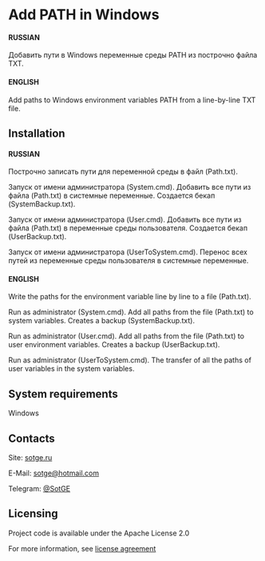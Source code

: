 # Add PATH in Windows

#### RUSSIAN
Добавить пути в Windows переменные среды PATH из построчно файла TXT.

#### ENGLISH
Add paths to Windows environment variables PATH from a line-by-line TXT file.

## Installation

#### RUSSIAN
Построчно записать пути для переменной среды в файл (Path.txt).

Запуск от имени администратора (System.cmd).
Добавить все пути из файла (Path.txt) в системные переменные.
Создается бекап (SystemBackup.txt).

Запуск от имени администратора (User.cmd).
Добавить все пути из файла (Path.txt) в переменные среды пользователя.
Создается бекап (UserBackup.txt).

Запуск от имени администратора (UserToSystem.cmd).
Перенос всех путей из переменные среды пользователя в системные переменные.

#### ENGLISH
Write the paths for the environment variable line by line to a file (Path.txt).

Run as administrator (System.cmd).
Add all paths from the file (Path.txt) to system variables.
Creates a backup (SystemBackup.txt).

Run as administrator (User.cmd).
Add all paths from the file (Path.txt) to user environment variables.
Creates a backup (UserBackup.txt).

Run as administrator (UserToSystem.cmd).
The transfer of all the paths of user variables in the system variables.

## System requirements
Windows

## Contacts
Site: [sotge.ru](https://sotge.ru)

E-Mail: <sotge@hotmail.com>

Telegram: [@SotGE](https://t.me/sotge)

## Licensing
Project code is available under the Apache License 2.0

For more information, see [license agreement](LICENSE)
